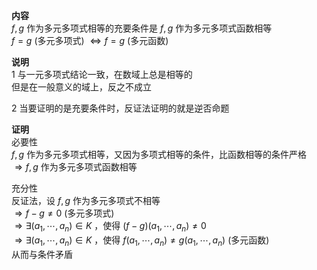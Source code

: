 **内容**  
 $f,g$ 作为多元多项式相等的充要条件是 $f,g$ 作为多元多项式函数相等  
 $f=g$ (多元多项式) $\Leftrightarrow f=g$ (多元函数)  
  
**说明**  
1 与一元多项式结论一致，在数域上总是相等的  
但是在一般意义的域上，反之不成立  
  
2 当要证明的是充要条件时，反证法证明的就是逆否命题  
  
**证明**  
必要性  
 $f,g$ 作为多元多项式相等，又因为多项式相等的条件，比函数相等的条件严格  
 $\Rightarrow f,g$ 作为多元多项式函数相等  
  
充分性  
反证法，设 $f,g$ 作为多元多项式不相等  
 $\Rightarrow f-g\neq0$ (多元多项式)  
 $\Rightarrow\exists(a_1,\cdots,a_n)\in K$ ，使得 $(f-g)(a_1,\cdots,a_n)\neq0$  
 $\Rightarrow\exists(a_1,\cdots,a_n)\in K$ ，使得 $f(a_1,\cdots,a_n)\neq g(a_1,\cdots,a_n)$ (多元函数)  
从而与条件矛盾  
